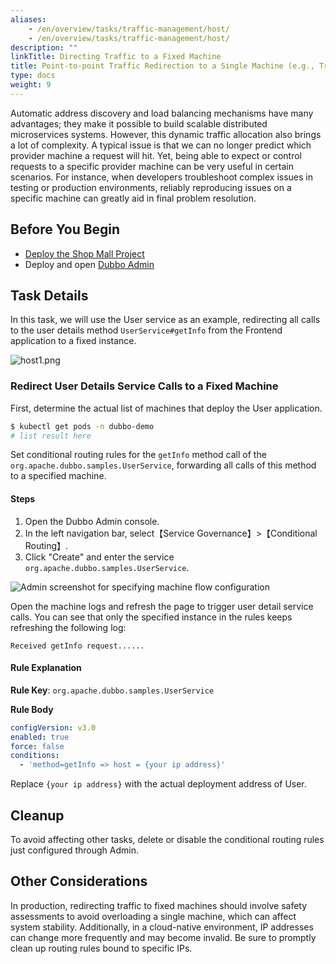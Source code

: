 ```yaml
---
aliases:
    - /en/overview/tasks/traffic-management/host/
    - /en/overview/tasks/traffic-management/host/
description: ""
linkTitle: Directing Traffic to a Fixed Machine
title: Point-to-point Traffic Redirection to a Single Machine (e.g., Troubleshooting Issues)
type: docs
weight: 9
---
```




Automatic address discovery and load balancing mechanisms have many advantages; they make it possible to build scalable distributed microservices systems. However, this dynamic traffic allocation also brings a lot of complexity. A typical issue is that we can no longer predict which provider machine a request will hit. Yet, being able to expect or control requests to a specific provider machine can be very useful in certain scenarios. For instance, when developers troubleshoot complex issues in testing or production environments, reliably reproducing issues on a specific machine can greatly aid in final problem resolution.

## Before You Begin

* [Deploy the Shop Mall Project](../#deploying-the-mall-system)
* Deploy and open [Dubbo Admin](../../../reference-manual/architecture/)

## Task Details

In this task, we will use the User service as an example, redirecting all calls to the user details method `UserService#getInfo` from the Frontend application to a fixed instance.

![host1.png](/imgs/v3/tasks/host/host1.png)

### Redirect User Details Service Calls to a Fixed Machine

First, determine the actual list of machines that deploy the User application.

```sh
$ kubectl get pods -n dubbo-demo
# list result here
```

Set conditional routing rules for the `getInfo` method call of the `org.apache.dubbo.samples.UserService`, forwarding all calls of this method to a specified machine.

#### Steps
1. Open the Dubbo Admin console.
2. In the left navigation bar, select【Service Governance】>【Conditional Routing】.
3. Click "Create" and enter the service `org.apache.dubbo.samples.UserService`.

![Admin screenshot for specifying machine flow configuration](/imgs/v3/tasks/host/host_admin.png)

Open the machine logs and refresh the page to trigger user detail service calls. You can see that only the specified instance in the rules keeps refreshing the following log:
```text
Received getInfo request......
```

#### Rule Explanation

**Rule Key**: `org.apache.dubbo.samples.UserService`

**Rule Body**
```yaml
configVersion: v3.0
enabled: true
force: false
conditions:
  - 'method=getInfo => host = {your ip address}'
```

Replace `{your ip address}` with the actual deployment address of User.

## Cleanup
To avoid affecting other tasks, delete or disable the conditional routing rules just configured through Admin.

## Other Considerations
In production, redirecting traffic to fixed machines should involve safety assessments to avoid overloading a single machine, which can affect system stability. Additionally, in a cloud-native environment, IP addresses can change more frequently and may become invalid. Be sure to promptly clean up routing rules bound to specific IPs.

